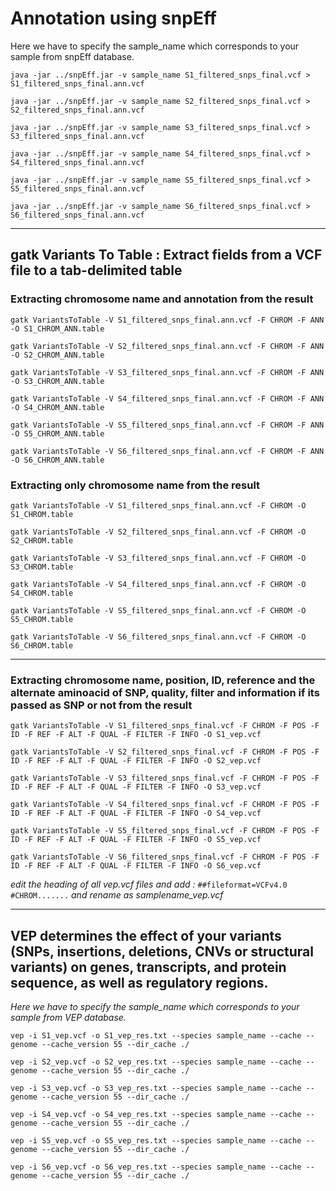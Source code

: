 # Annotation using snpEff
Here we have to specify the sample_name which corresponds to your sample from snpEff database.

`java -jar ../snpEff.jar -v sample_name S1_filtered_snps_final.vcf > S1_filtered_snps_final.ann.vcf`

`java -jar ../snpEff.jar -v sample_name S2_filtered_snps_final.vcf > S2_filtered_snps_final.ann.vcf`

`java -jar ../snpEff.jar -v sample_name S3_filtered_snps_final.vcf > S3_filtered_snps_final.ann.vcf`

`java -jar ../snpEff.jar -v sample_name S4_filtered_snps_final.vcf > S4_filtered_snps_final.ann.vcf`

`java -jar ../snpEff.jar -v sample_name S5_filtered_snps_final.vcf > S5_filtered_snps_final.ann.vcf`

`java -jar ../snpEff.jar -v sample_name S6_filtered_snps_final.vcf > S6_filtered_snps_final.ann.vcf`

------------

## gatk Variants To Table : Extract fields from a VCF file to a tab-delimited table

### Extracting chromosome name and annotation from the result

`gatk VariantsToTable -V S1_filtered_snps_final.ann.vcf -F CHROM -F ANN -O S1_CHROM_ANN.table`

`gatk VariantsToTable -V S2_filtered_snps_final.ann.vcf -F CHROM -F ANN -O S2_CHROM_ANN.table`

`gatk VariantsToTable -V S3_filtered_snps_final.ann.vcf -F CHROM -F ANN -O S3_CHROM_ANN.table`

`gatk VariantsToTable -V S4_filtered_snps_final.ann.vcf -F CHROM -F ANN -O S4_CHROM_ANN.table`

`gatk VariantsToTable -V S5_filtered_snps_final.ann.vcf -F CHROM -F ANN -O S5_CHROM_ANN.table`

`gatk VariantsToTable -V S6_filtered_snps_final.ann.vcf -F CHROM -F ANN -O S6_CHROM_ANN.table`

### Extracting only chromosome name from the result

`gatk VariantsToTable -V S1_filtered_snps_final.ann.vcf -F CHROM -O S1_CHROM.table`

`gatk VariantsToTable -V S2_filtered_snps_final.ann.vcf -F CHROM -O S2_CHROM.table`

`gatk VariantsToTable -V S3_filtered_snps_final.ann.vcf -F CHROM -O S3_CHROM.table`

`gatk VariantsToTable -V S4_filtered_snps_final.ann.vcf -F CHROM -O S4_CHROM.table`

`gatk VariantsToTable -V S5_filtered_snps_final.ann.vcf -F CHROM -O S5_CHROM.table`

`gatk VariantsToTable -V S6_filtered_snps_final.ann.vcf -F CHROM -O S6_CHROM.table`

------------


### Extracting chromosome name, position, ID, reference and the alternate aminoacid of SNP, quality, filter and information if its passed as SNP or not from the result

`gatk VariantsToTable -V S1_filtered_snps_final.vcf -F CHROM -F POS -F ID -F REF -F ALT -F QUAL -F FILTER -F INFO -O S1_vep.vcf`

`gatk VariantsToTable -V S2_filtered_snps_final.vcf -F CHROM -F POS -F ID -F REF -F ALT -F QUAL -F FILTER -F INFO -O S2_vep.vcf`

`gatk VariantsToTable -V S3_filtered_snps_final.vcf -F CHROM -F POS -F ID -F REF -F ALT -F QUAL -F FILTER -F INFO -O S3_vep.vcf`

`gatk VariantsToTable -V S4_filtered_snps_final.vcf -F CHROM -F POS -F ID -F REF -F ALT -F QUAL -F FILTER -F INFO -O S4_vep.vcf`

`gatk VariantsToTable -V S5_filtered_snps_final.vcf -F CHROM -F POS -F ID -F REF -F ALT -F QUAL -F FILTER -F INFO -O S5_vep.vcf`

`gatk VariantsToTable -V S6_filtered_snps_final.vcf -F CHROM -F POS -F ID -F REF -F ALT -F QUAL -F FILTER -F INFO -O S6_vep.vcf`

*edit the heading of all vep.vcf files and add :*
`##fileformat=VCFv4.0`
`#CHROM.......`
*and rename as samplename_vep.vcf*

------------
## VEP determines the effect of your variants (SNPs, insertions, deletions, CNVs or structural variants) on genes, transcripts, and protein sequence, as well as regulatory regions.

*Here we have to specify the sample_name which corresponds to your sample from VEP database.*

`vep -i S1_vep.vcf -o S1_vep_res.txt --species sample_name --cache --genome --cache_version 55 --dir_cache ./`

`vep -i S2_vep.vcf -o S2_vep_res.txt --species sample_name --cache --genome --cache_version 55 --dir_cache ./`

`vep -i S3_vep.vcf -o S3_vep_res.txt --species sample_name --cache --genome --cache_version 55 --dir_cache ./`

`vep -i S4_vep.vcf -o S4_vep_res.txt --species sample_name --cache --genome --cache_version 55 --dir_cache ./`

`vep -i S5_vep.vcf -o S5_vep_res.txt --species sample_name --cache --genome --cache_version 55 --dir_cache ./`

`vep -i S6_vep.vcf -o S6_vep_res.txt --species sample_name --cache --genome --cache_version 55 --dir_cache ./`

